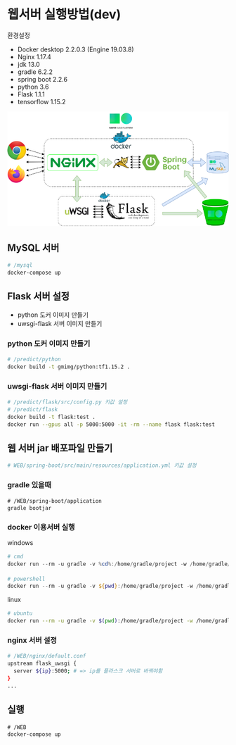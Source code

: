 # 웹서버 실행방법(dev)

환경설정

- Docker desktop 2.2.0.3 (Engine 19.03.8)
- Nginx 1.17.4
- jdk 13.0
- gradle 6.2.2
- spring boot 2.2.6
- python 3.6
- Flask 1.1.1
- tensorflow 1.15.2



![Untitled Diagram](./README/Diagram.png)



## MySQL 서버

```bash
# /mysql
docker-compose up
```



## Flask 서버 설정

- python 도커 이미지 만들기
- uwsgi-flask 서버 이미지 만들기



### python 도커 이미지 만들기

```bash
# /predict/python
docker build -t gmimg/python:tf1.15.2 .
```



### uwsgi-flask 서버 이미지 만들기

```bash
# /predict/flask/src/config.py 키값 설정
# /predict/flask
docker build -t flask:test .
docker run --gpus all -p 5000:5000 -it -rm --name flask flask:test
```



## 웹 서버 jar 배포파일 만들기

```bash
# WEB/spring-boot/src/main/resources/application.yml 키값 설정
```



### gradle 있을때

```shell
# /WEB/spring-boot/application
gradle bootjar
```



### docker 이용서버 실행

windows

```powershell
# cmd
docker run --rm -u gradle -v %cd%:/home/gradle/project -w /home/gradle/project gradle:6.2.2-jdk13 gradle build

# powershell
docker run --rm -u gradle -v ${pwd}:/home/gradle/project -w /home/gradle/project gradle:6.2.2-jdk13 gradle build
```

linux

```bash
# ubuntu
docker run --rm -u gradle -v $(pwd):/home/gradle/project -w /home/gradle/project gradle:6.2.2-jdk13 gradle build
```



### nginx 서버 설정

```bash
# /WEB/nginx/default.conf
upstream flask_uwsgi {
  server ${ip}:5000; # => ip를 플라스크 서버로 바꿔야함
}
...
```



## 실행

```shell
# /WEB
docker-compose up
```
